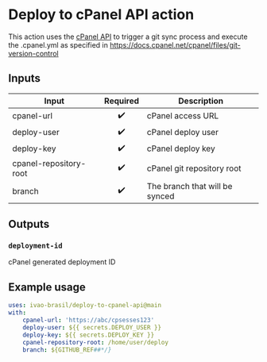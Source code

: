 # Deploy to cPanel API action

This action uses the [cPanel API](https://api.docs.cpanel.net/cpanel/introduction) to trigger a git sync process and execute the .cpanel.yml as specified in https://docs.cpanel.net/cpanel/files/git-version-control

## Inputs

| Input                  | Required | Description                    |
|------------------------|:--------:|--------------------------------|
| cpanel-url             |     ✔️    | cPanel access URL              |
| deploy-user            |     ✔️    | cPanel deploy user             |
| deploy-key             |     ✔️    | cPanel deploy key              |
| cpanel-repository-root |     ✔️    | cPanel git repository root     |
| branch                 |     ✔️    | The branch that will be synced |

## Outputs

### `deployment-id`

cPanel generated deployment ID

## Example usage

```yaml
uses: ivao-brasil/deploy-to-cpanel-api@main
with:
    cpanel-url: 'https://abc/cpsesses123'
    deploy-user: ${{ secrets.DEPLOY_USER }}
    deploy-key: ${{ secrets.DEPLOY_KEY }}
    cpanel-repository-root: /home/user/deploy
    branch: ${GITHUB_REF##*/}
```